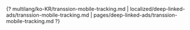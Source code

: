 {? multilang/ko-KR/transsion-mobile-tracking.md | localized/deep-linked-ads/transsion-mobile-tracking.md | pages/deep-linked-ads/transsion-mobile-tracking.md ?}

